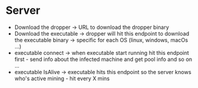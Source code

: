 # Server

- Download the dropper -> URL to download the dropper binary
- Download the executable -> dropper will hit this endpoint to download the executable binary -> specific for each OS (linux, windows, macOs ...)
- executable connect -> when executable start running hit this endpoint first - send info about the infected machine and get pool info and so on ...
- executable IsAlive -> executable hits this endpoint so the server knows who's active mining - hit every X mins
